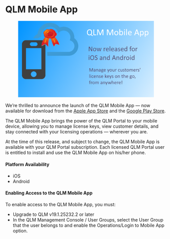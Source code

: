 # QLM Mobile App

<figure><img src="../.gitbook/assets/image (1) (1).png" alt=""><figcaption></figcaption></figure>

We’re thrilled to announce the launch of the QLM Mobile App — now available for download from the [Apple App Store](https://apps.apple.com/us/app/quick-license-manager/id6749921604) and the [Google Play Store](https://play.google.com/store/apps/details?id=com.soraco.qlmmobileapp).

The QLM Mobile App brings the power of the QLM Portal to your mobile device, allowing you to manage license keys, view customer details, and stay connected with your licensing operations — wherever you are.  &#x20;

At the time of this release, and subject to change, the QLM Mobile App is available with your QLM Portal subscription. Each licensed QLM Portal user is entitled to install and use the QLM Mobile App on his/her phone.&#x20;

#### Platform Availability

* iOS
* Android&#x20;

#### Enabling Access to the QLM Mobile App&#x20;

To enable access to the QLM Mobile App, you must:

* Upgrade to QLM v19.1.25232.2 or later
* In the QLM Management Console / User Groups, select the User Group that the user belongs to and enable the Operations/Login to Mobile App option.
